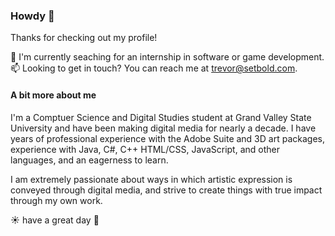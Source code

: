 ### Howdy 👋

Thanks for checking out my profile!

🔎 I'm currently seaching for an internship in software or game development.  
📫 Looking to get in touch? You can reach me at [trevor@setbold.com](mailto:trevor@setbold.com).

#### A bit more about me

I'm a Comptuer Science and Digital Studies student at Grand Valley State University and have been making digital media for nearly a decade. I have years of professional experience with the Adobe Suite and 3D art packages, experience with Java, C#, C++ HTML/CSS, JavaScript, and other languages, and an eagerness to learn.

I am extremely passionate about ways in which artistic expression is conveyed through digital media, and strive to create things with true impact through my own work.

☀ have a great day 🌻
